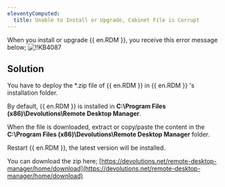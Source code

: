 ```yaml
---
eleventyComputed:
  title: Unable to Install or Upgrade, Cabinet File is Corrupt
---
```

When you install or upgrade {{ en.RDM }}, you receive this error message below;
![!!KB4087](https://cdnweb.devolutions.net/docs/en/kb/KB4087.png)
## Solution
You have to deploy the *.zip file of {{ en.RDM }} in {{ en.RDM }} 's installation folder.

By default, {{ en.RDM }} is installed in **C:\Program Files (x86)\Devolutions\Remote Desktop Manager**.

When the file is downloaded, extract or copy/paste the content in the **C:\Program Files (x86)\Devolutions\Remote Desktop Manager** folder.

Restart {{ en.RDM }}, the latest version will be installed.

You can download the zip here; [https://devolutions.net/remote-desktop-manager/home/download](https://devolutions.net/remote-desktop-manager/home/download)
